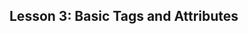 ## **Lesson 3: Basic Tags and Attributes**


<!--stackedit_data:
eyJoaXN0b3J5IjpbLTExNjYwMjE5NDhdfQ==
-->